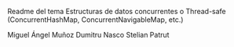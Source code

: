 Readme del tema Estructuras de datos concurrentes o Thread-safe (ConcurrentHashMap, ConcurrentNavigableMap, etc.)

Miguel Ángel Muñoz 
Dumitru Nasco
Stelian Patru﻿t
